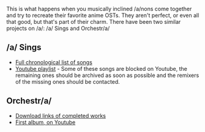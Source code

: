 This is what happens when you musically inclined /a/nons come together and try to recreate their favorite anime OSTs. They aren't perfect, or even all that good, but that's part of their charm. There have been two similar projects on /a/: /a/ Sings and Orchestr/a/

## /a/ Sings
* [Full chronological list of songs](https://docs.google.com/spreadsheets/d/18vFWtuh7gmwo5IwTg0wRBn1KIsfidsf9eCXGZcymbFU/edit#gid=0)
* [Youtube playlist](https://www.youtube.com/playlist?list=PLcBuIbmUXy1gF9seaYxkK116oNApr0VtA) - Some of these songs are blocked on Youtube, the remaining ones should be archived as soon as possible and the remixers of the missing ones should be contacted.

## Orchestr/a/
* [Download links of completed works](https://docs.google.com/document/d/1AzfIJRW8pSl4odYQ_X14oNqgG9qvrrn7M4Q6EsdL4Lg/edit)
* [First album, on Youtube](https://www.youtube.com/watch?v=Dq6yF7Kh4DY)